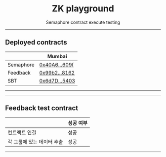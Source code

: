 <p align="center">
    <h1 align="center">
        ZK playground
    </h1>
    <p align="center">Semaphore contract execute testing</p>
</p>

---
## Deployed contracts
|           | Mumbai                                                                                                    |
|-----------|-----------------------------------------------------------------------------------------------------------|
| Semaphore | [0x40A6...609f](https://mumbai.polygonscan.com/address/0x40A6ad127e3b4C8077af42a2437cCbd3cdC7609f#events) |
| Feedback  | [0x99b2...8162](https://mumbai.polygonscan.com/address/0x99b2f35c33a2adbaac319e002f95930c08bb8162)        |
| SBT        | [0x6d7D...5403](https://mumbai.polygonscan.com/address/0x6d7DEFc10BA387497fc5e8B2C03Ae13ef8bd5403)        |                                                                                                    |
---

---
## Feedback test contract
|                 | 성공 여부                                                                                              |
|-----------------|----------------------------------------------------------------------------------------------------|
| 컨트랙트 연결         | 성공                                                                                                 |
| 각 그룹에 있는 데이터 추출 | 성공                                                                                                 |
---
